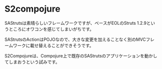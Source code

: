 S2compojure
===========

SAStrutsは素晴らしいフレームワークですが、ベースがEOLのStruts 1.2.9というところにオワコンを感じてしまいがちです。

SAStrutsのActionはPOJOなので、大きな変更を加えることなく別のMVCフレームワークに載せ替えることができそうです。

S2Compojureは、Compojure上で既存のSAStrutsのアプリケーションを動かしてしまおうという試みです。

